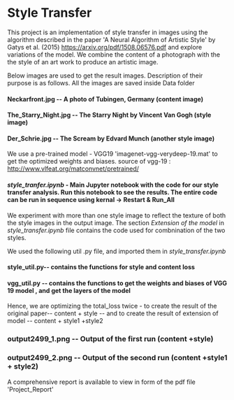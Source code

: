 
# Style Transfer


This project is an implementation of style transfer in images using the algorithm described in the paper 'A Neural Algorithm of Artistic Style' by Gatys et al. (2015) https://arxiv.org/pdf/1508.06576.pdf and explore variations of the model. We combine the content of a photograph with the the style of an art work to produce an artistic image.

Below images are used to get the result images. Description of their purpose is as follows. All the images are saved inside Data folder  

#### Neckarfront.jpg -- A photo of Tubingen, Germany (content image)
#### The_Starry_Night.jpg -- The Starry Night by Vincent Van Gogh (style image)
#### Der_Schrie.jpg --  The Scream by Edvard Munch (another style image)

We use a pre-trained model - VGG19 'imagenet-vgg-verydeep-19.mat' to get the optimized weights and biases.
source of vgg-19 : http://www.vlfeat.org/matconvnet/pretrained/  

#### *style_tranfer.ipynb* - Main Jupyter notebook with the code for our style transfer analysis. Run this notebook to see the results. The entire code can be run in sequence using kernal -> Restart & Run_All

We experiment with more than one style image to reflect the texture of both the style images in the output image. The section *Extension of the model* in *style_transfer.ipynb* file contains the code used for combnination of the two styles.

We used the following util .py file, and imported them in *style_transfer.ipynb*
#### style_util.py-- contains  the functions for style and content loss
#### vgg_util.py --  contains the functions to get the weights and biases of VGG 19 model , and get the layers of the model

Hence, we are optimizing the total_loss twice - to create the result of the original paper-- content + style -- and to create the result of extension of model -- content + style1 +style2

### output2499_1.png -- Output of the first run (content +style)
### output2499_2.png -- Output of the second run (content +style1 + style2)

A comprehensive report is available to view in form of the pdf file 'Project_Report'


